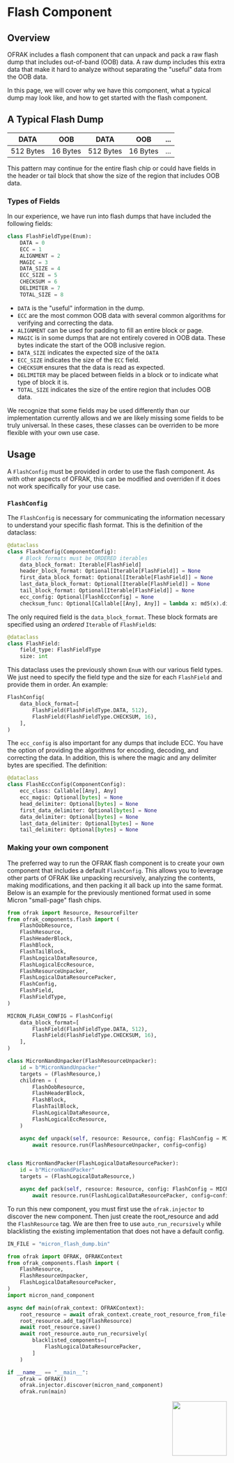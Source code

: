 # Flash Component
## Overview
OFRAK includes a flash component that can unpack and pack a raw flash dump that includes out-of-band (OOB) data. A raw dump includes this extra data that make it hard to analyze without separating the "useful" data from the OOB data.

In this page, we will cover why we have this component, what a typical dump may look like, and how to get started with the flash component.

## A Typical Flash Dump
|    DATA   |    OOB   |    DATA   |    OOB   |    ...   |
| --------- | -------- | --------- | -------- | -------- |
| 512 Bytes | 16 Bytes | 512 Bytes | 16 Bytes |    ...   |

This pattern may continue for the entire flash chip or could have fields in the header or tail block that show the size of the region that includes OOB data.

### Types of Fields
In our experience, we have run into flash dumps that have included the following fields:
```python
class FlashFieldType(Enum):
    DATA = 0
    ECC = 1
    ALIGNMENT = 2
    MAGIC = 3
    DATA_SIZE = 4
    ECC_SIZE = 5
    CHECKSUM = 6
    DELIMITER = 7
    TOTAL_SIZE = 8
```

- `DATA` is the "useful" information in the dump.
- `ECC` are the most common OOB data with several common algorithms for verifying and correcting the data.
- `ALIGNMENT` can be used for padding to fill an entire block or page.
- `MAGIC` is in some dumps that are not entirely covered in OOB data. These bytes indicate the start of the OOB inclusive region.
- `DATA_SIZE` indicates the expected size of the `DATA`
- `ECC_SIZE` indicates the size of the `ECC` field.
- `CHECKSUM` ensures that the data is read as expected.
- `DELIMITER` may be placed between fields in a block or to indicate what type of block it is.
- `TOTAL_SIZE` indicates the size of the entire region that includes OOB data.

We recognize that some fields may be used differently than our implementation currently allows and we are likely missing some fields to be truly universal. In these cases, these classes can be overriden to be more flexible with your own use case.


## Usage
A `FlashConfig` must be provided in order to use the flash component. As with other aspects of OFRAK, this can be modified and overriden if it does not work specifically for your use case.

### `FlashConfig`
The `FlashConfig` is necessary for communicating the information necessary to understand your specific flash format. This is the definition of the dataclass:
```python
@dataclass
class FlashConfig(ComponentConfig):
    # Block formats must be ORDERED iterables
    data_block_format: Iterable[FlashField]
    header_block_format: Optional[Iterable[FlashField]] = None
    first_data_block_format: Optional[Iterable[FlashField]] = None
    last_data_block_format: Optional[Iterable[FlashField]] = None
    tail_block_format: Optional[Iterable[FlashField]] = None
    ecc_config: Optional[FlashEccConfig] = None
    checksum_func: Optional[Callable[[Any], Any]] = lambda x: md5(x).digest()
```
The only required field is the `data_block_format`. These block formats are specified using an *ordered* `Iterable` of `FlashField`s:

```python
@dataclass
class FlashField:
    field_type: FlashFieldType
    size: int
```
This dataclass uses the previously shown `Enum` with our various field types. We just need to specify the field type and the size for each `FlashField` and provide them in order. An example:
```python
FlashConfig(
    data_block_format=[
        FlashField(FlashFieldType.DATA, 512),
        FlashField(FlashFieldType.CHECKSUM, 16),
    ],
)
```

The `ecc_config` is also important for any dumps that include ECC. You have the option of providing the algorithms for encoding, decoding, and correcting the data. In addition, this is where the magic and any delimiter bytes are specified. The definition:
```python
@dataclass
class FlashEccConfig(ComponentConfig):
    ecc_class: Callable[[Any], Any]
    ecc_magic: Optional[bytes] = None
    head_delimiter: Optional[bytes] = None
    first_data_delimiter: Optional[bytes] = None
    data_delimiter: Optional[bytes] = None
    last_data_delimiter: Optional[bytes] = None
    tail_delimiter: Optional[bytes] = None
```


### Making your own component
The preferred way to run the OFRAK flash component is to create your own component that includes a default `FlashConfig`. This allows you to leverage other parts of OFRAK like unpacking recursively, analyzing the contents, making modifications, and then packing it all back up into the same format. Below is an example for the previously mentioned format used in some Micron "small-page" flash chips.

```python
from ofrak import Resource, ResourceFilter
from ofrak_components.flash import (
    FlashOobResource,
    FlashResource,
    FlashHeaderBlock,
    FlashBlock,
    FlashTailBlock,
    FlashLogicalDataResource,
    FlashLogicalEccResource,
    FlashResourceUnpacker,
    FlashLogicalDataResourcePacker,
    FlashConfig,
    FlashField,
    FlashFieldType,
)

MICRON_FLASH_CONFIG = FlashConfig(
    data_block_format=[
        FlashField(FlashFieldType.DATA, 512),
        FlashField(FlashFieldType.CHECKSUM, 16),
    ],
)

class MicronNandUnpacker(FlashResourceUnpacker):
    id = b"MicronNandUnpacker"
    targets = (FlashResource,)
    children = (
        FlashOobResource,
        FlashHeaderBlock,
        FlashBlock,
        FlashTailBlock,
        FlashLogicalDataResource,
        FlashLogicalEccResource,
    )

    async def unpack(self, resource: Resource, config: FlashConfig = MICRON_FLASH_CONFIG):
        await resource.run(FlashResourceUnpacker, config=config)


class MicronNandPacker(FlashLogicalDataResourcePacker):
    id = b"MicronNandPacker"
    targets = (FlashLogicalDataResource,)

    async def pack(self, resource: Resource, config: FlashConfig = MICRON_FLASH_CONFIG):
        await resource.run(FlashLogicalDataResourcePacker, config=config)
```

To run this new component, you must first use the `ofrak.injector` to discover the new component. Then just create the root_resource and add the `FlashResource` tag. We are then free to use `auto_run_recursively` while blacklisting the existing implementation that does not have a default config.

```python
IN_FILE = "micron_flash_dump.bin"

from ofrak import OFRAK, OFRAKContext
from ofrak_components.flash import (
    FlashResource,
    FlashResourceUnpacker,
    FlashLogicalDataResourcePacker,
)
import micron_nand_component

async def main(ofrak_context: OFRAKContext):
    root_resource = await ofrak_context.create_root_resource_from_file(IN_FILE)
    root_resource.add_tag(FlashResource)
    await root_resource.save()
    await root_resource.auto_run_recursively(
        blacklisted_components=[
            FlashLogicalDataResourcePacker,
        ]
    )

if __name__ == "__main__":
    ofrak = OFRAK()
    ofrak.injector.discover(micron_nand_component)
    ofrak.run(main)
```

<div align="right">
<img src="../../assets/square_02.png" width="125" height="125">
</div>
